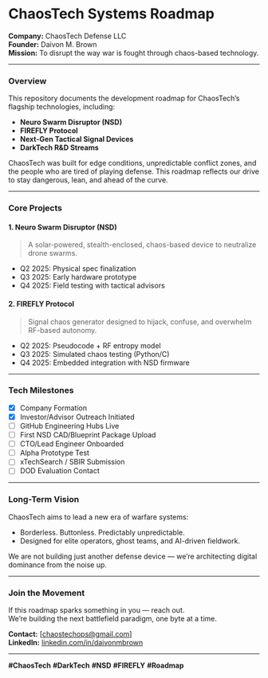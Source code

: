 # ChaosTech Systems Roadmap

**Company:** ChaosTech Defense LLC  
**Founder:** Daivon M. Brown  
**Mission:** To disrupt the way war is fought through chaos-based technology.

---

### Overview

This repository documents the development roadmap for ChaosTech’s flagship technologies, including:

- **Neuro Swarm Disruptor (NSD)**
- **FIREFLY Protocol**
- **Next-Gen Tactical Signal Devices**
- **DarkTech R&D Streams**

ChaosTech was built for edge conditions, unpredictable conflict zones, and the people who are tired of playing defense. This roadmap reflects our drive to stay dangerous, lean, and ahead of the curve.

---

### Core Projects

#### **1. Neuro Swarm Disruptor (NSD)**
> A solar-powered, stealth-enclosed, chaos-based device to neutralize drone swarms.

- Q2 2025: Physical spec finalization
- Q3 2025: Early hardware prototype
- Q4 2025: Field testing with tactical advisors

#### **2. FIREFLY Protocol**
> Signal chaos generator designed to hijack, confuse, and overwhelm RF-based autonomy.

- Q2 2025: Pseudocode + RF entropy model
- Q3 2025: Simulated chaos testing (Python/C)
- Q4 2025: Embedded integration with NSD firmware

---

### Tech Milestones

- [x] Company Formation
- [x] Investor/Advisor Outreach Initiated
- [ ] GitHub Engineering Hubs Live
- [ ] First NSD CAD/Blueprint Package Upload
- [ ] CTO/Lead Engineer Onboarded
- [ ] Alpha Prototype Test
- [ ] xTechSearch / SBIR Submission
- [ ] DOD Evaluation Contact

---

### Long-Term Vision

ChaosTech aims to lead a new era of warfare systems:  
- Borderless. Buttonless. Predictably unpredictable.  
- Designed for elite operators, ghost teams, and AI-driven fieldwork.

We are not building just another defense device — we’re architecting digital dominance from the noise up.

---

### Join the Movement

If this roadmap sparks something in you — reach out.  
We’re building the next battlefield paradigm, one byte at a time.

**Contact:** [chaostechops@gmail.com]  
**LinkedIn:** [linkedin.com/in/daivonmbrown](https://linkedin.com/in/daivonmbrown)

---

**#ChaosTech** **#DarkTech** **#NSD** **#FIREFLY** **#Roadmap**